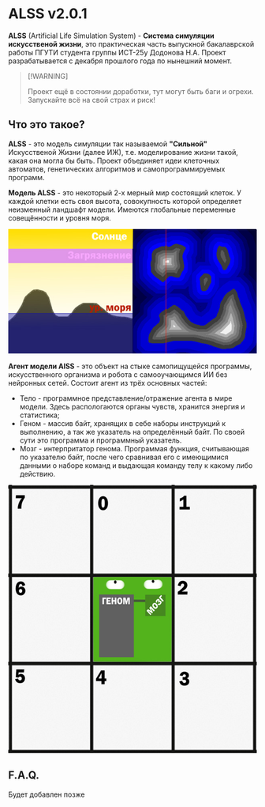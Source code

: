 # ALSS v2.0.1

**ALSS** (Artificial Life Simulation System) - **Система симуляции искусственой 
жизни**, это практическая часть выпускной бакалаврской работы ПГУТИ студента 
группы ИСТ-25у Додонова Н.А. Проект разрабатывается с декабря прошлого года по
нынешний момент.

>  [!WARNING]
> 
> Проект ещё в состоянии доработки, тут могут быть баги и огрехи.<br>
> Запускайте всё на свой страх и риск!


## Что это такое?

**ALSS** - это модель симуляции так называемой **"Сильной"** Искусственой 
Жизни (далее ИЖ), т.е. моделирование жизни такой, какая она могла бы быть.
Проект объединяет идеи клеточных автоматов, генетических алгоритмов и 
самопрограммируемых программ.

**Модель ALSS** - это некоторый 2-х мерный мир состоящий клеток. У каждой клетки
есть своя высота, совокупность которой определяет неизменный ландшафт модели.
Имеются глобальные переменные совещённости и уровня моря.

![image](./docs/image/world-map.jpg)

**Агент модели AlSS** - это объект на стыке самопищущейся программы, искусственного
организма и робота с самооучающимся ИИ без нейронных сетей. Состоит агент из трёх
основных частей:
* Тело - программное представление/отражение агента в мире модели. Здесь распологаются
органы чувств, хранится энергия и статистика;
* Геном - массив байт, хранящих в себе наборы инструкций к выполнению, а так же указатель 
на определённый байт. По своей сути это программа и программный указатель.
* Мозг - интерпритатор генома. Программая функция, считывающая по указателю байт,
после чего сравнивая его с имеющимися данными о наборе команд и выдающая команду телу
к какому либо действию.

![image](./docs/image/agent.jpg)

## F.A.Q.

Будет добавлен позже


